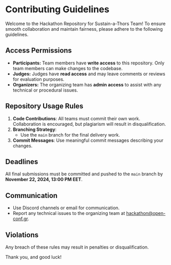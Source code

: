 # Contributing Guidelines

Welcome to the Hackathon Repository for Sustain-a-Thors Team! To ensure smooth collaboration and maintain fairness, please adhere to the following guidelines.

## Access Permissions
- **Participants:** Team members have **write access** to this repository. Only team members can make changes to the codebase.
- **Judges:** Judges have **read access** and may leave comments or reviews for evaluation purposes.
- **Organizers:** The organizing team has **admin access** to assist with any technical or procedural issues.

## Repository Usage Rules
1. **Code Contributions**: All teams must commit their own work. Collaboration is encouraged, but plagiarism will result in disqualification.
2. **Branching Strategy**:
   - Use the `main` branch for the final delivery work.
3. **Commit Messages**: Use meaningful commit messages describing your changes.


## Deadlines
All final submissions must be committed and pushed to the `main` branch by **November 22, 2024, 13:00 PM EET**.

## Communication
- Use Discord channels or email for communication.
- Report any technical issues to the organizing team at hackathon@open-conf.gr.

## Violations
Any breach of these rules may result in penalties or disqualification.

Thank you, and good luck!